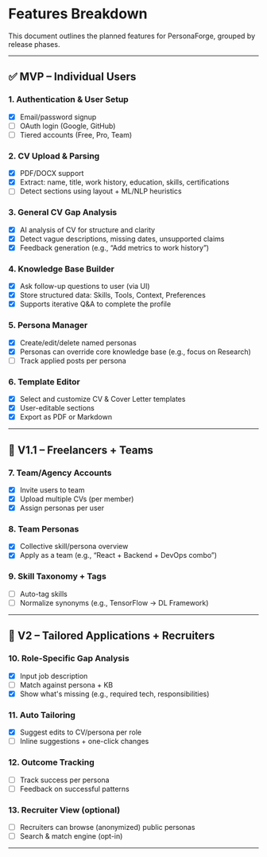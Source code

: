 # Features Breakdown

This document outlines the planned features for PersonaForge, grouped by release phases.

---

## ✅ MVP – Individual Users

### 1. Authentication & User Setup
- [x] Email/password signup
- [ ] OAuth login (Google, GitHub)
- [ ] Tiered accounts (Free, Pro, Team)

### 2. CV Upload & Parsing
- [x] PDF/DOCX support
- [x] Extract: name, title, work history, education, skills, certifications
- [ ] Detect sections using layout + ML/NLP heuristics

### 3. General CV Gap Analysis
- [x] AI analysis of CV for structure and clarity
- [x] Detect vague descriptions, missing dates, unsupported claims
- [x] Feedback generation (e.g., “Add metrics to work history”)

### 4. Knowledge Base Builder
- [x] Ask follow-up questions to user (via UI)
- [x] Store structured data: Skills, Tools, Context, Preferences
- [x] Supports iterative Q&A to complete the profile

### 5. Persona Manager
- [x] Create/edit/delete named personas
- [x] Personas can override core knowledge base (e.g., focus on Research)
- [ ] Track applied posts per persona

### 6. Template Editor
- [x] Select and customize CV & Cover Letter templates
- [x] User-editable sections
- [x] Export as PDF or Markdown

---

## 🌱 V1.1 – Freelancers + Teams

### 7. Team/Agency Accounts
- [x] Invite users to team
- [x] Upload multiple CVs (per member)
- [x] Assign personas per user

### 8. Team Personas
- [x] Collective skill/persona overview
- [x] Apply as a team (e.g., “React + Backend + DevOps combo”)

### 9. Skill Taxonomy + Tags
- [ ] Auto-tag skills
- [ ] Normalize synonyms (e.g., TensorFlow → DL Framework)

---

## 🚀 V2 – Tailored Applications + Recruiters

### 10. Role-Specific Gap Analysis
- [x] Input job description
- [ ] Match against persona + KB
- [x] Show what's missing (e.g., required tech, responsibilities)

### 11. Auto Tailoring
- [x] Suggest edits to CV/persona per role
- [ ] Inline suggestions + one-click changes

### 12. Outcome Tracking
- [ ] Track success per persona
- [ ] Feedback on successful patterns

### 13. Recruiter View (optional)
- [ ] Recruiters can browse (anonymized) public personas
- [ ] Search & match engine (opt-in)

---

